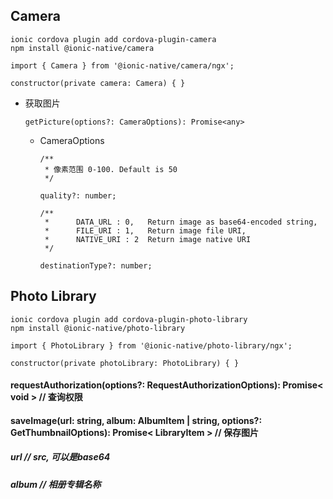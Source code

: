 ## Camera

```
ionic cordova plugin add cordova-plugin-camera
npm install @ionic-native/camera
```

```
import { Camera } from '@ionic-native/camera/ngx';

constructor(private camera: Camera) { }
```

+ 获取图片

   ```
   getPicture(options?: CameraOptions): Promise<any>
   ```

   + CameraOptions

       ```
       /**
        * 像素范围 0-100. Default is 50
        */

       quality?: number;
       ```


       ```
       /**
        *      DATA_URL : 0,   Return image as base64-encoded string,
        *      FILE_URI : 1,   Return image file URI,
        *      NATIVE_URI : 2  Return image native URI
        */

       destinationType?: number;
       ```




## Photo Library

```
ionic cordova plugin add cordova-plugin-photo-library
npm install @ionic-native/photo-library
```

```
import { PhotoLibrary } from '@ionic-native/photo-library/ngx';

constructor(private photoLibrary: PhotoLibrary) { }
```

#### requestAuthorization(options?: RequestAuthorizationOptions): Promise< void > // 查询权限

#### saveImage(url: string, album: AlbumItem | string, options?: GetThumbnailOptions): Promise< LibraryItem > // 保存图片

##### url // src, 可以是base64
##### album //  相册专辑名称
